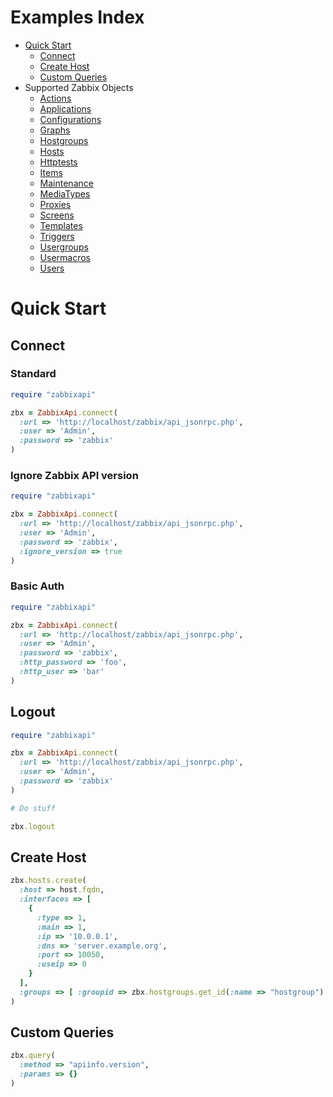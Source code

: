 Examples Index
====================

- [Quick Start](README.md#quick-start)
    - [Connect](README.md#connect)
    - [Create Host](README.md#create-host)
    - [Custom Queries](README.md#custom-queries)
- Supported Zabbix Objects
    - [Actions](Actions.md)
    - [Applications](Applications.md)
    - [Configurations](Configurations.md)
    - [Graphs](Graphs.md)
    - [Hostgroups](Hostgroups.md)
    - [Hosts](Hosts.md)
    - [Httptests](Httptests.md)
    - [Items](Items.md)
    - [Maintenance](Maintenance.md)
    - [MediaTypes](MediaTypes.md)
    - [Proxies](Proxies.md)
    - [Screens](Screens.md)
    - [Templates](Templates.md)
    - [Triggers](Triggers.md)
    - [Usergroups](Usergroups.md)
    - [Usermacros](Usermacros.md)
    - [Users](Users.md)

# Quick Start

## Connect

### Standard
```ruby
require "zabbixapi"

zbx = ZabbixApi.connect(
  :url => 'http://localhost/zabbix/api_jsonrpc.php',
  :user => 'Admin',
  :password => 'zabbix'
)
```

### Ignore Zabbix API version
```ruby
require "zabbixapi"

zbx = ZabbixApi.connect(
  :url => 'http://localhost/zabbix/api_jsonrpc.php',
  :user => 'Admin',
  :password => 'zabbix',
  :ignore_version => true
)
```

### Basic Auth
```ruby
require "zabbixapi"

zbx = ZabbixApi.connect(
  :url => 'http://localhost/zabbix/api_jsonrpc.php',
  :user => 'Admin',
  :password => 'zabbix',
  :http_password => 'foo',
  :http_user => 'bar'
)
```

## Logout
```ruby
require "zabbixapi"

zbx = ZabbixApi.connect(
  :url => 'http://localhost/zabbix/api_jsonrpc.php',
  :user => 'Admin',
  :password => 'zabbix'
)

# Do stuff

zbx.logout
```

## Create Host
```ruby
zbx.hosts.create(
  :host => host.fqdn,
  :interfaces => [
    {
      :type => 1,
      :main => 1,
      :ip => '10.0.0.1',
      :dns => 'server.example.org',
      :port => 10050,
      :useip => 0
    }
  ],
  :groups => [ :groupid => zbx.hostgroups.get_id(:name => "hostgroup") ]
)
```

## Custom Queries
```ruby
zbx.query(
  :method => "apiinfo.version",
  :params => {}
)
```
